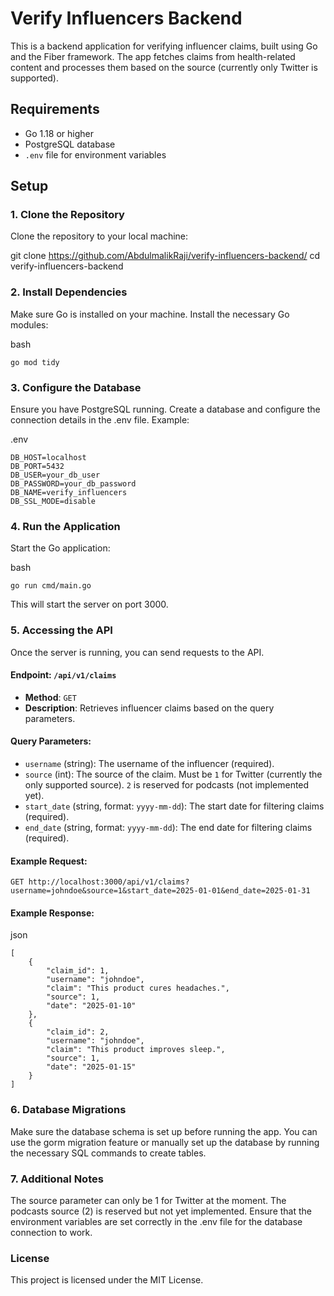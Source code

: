 # Verify Influencers Backend

This is a backend application for verifying influencer claims, built using Go and the Fiber framework. The app fetches claims from health-related content and processes them based on the source (currently only Twitter is supported).

## Requirements

- Go 1.18 or higher
- PostgreSQL database
- `.env` file for environment variables

## Setup

### 1. Clone the Repository

Clone the repository to your local machine:


git clone https://github.com/AbdulmalikRaji/verify-influencers-backend/
cd verify-influencers-backend

### 2. Install Dependencies
Make sure Go is installed on your machine. Install the necessary Go modules:

bash
```
go mod tidy
```

### 3. Configure the Database
Ensure you have PostgreSQL running. Create a database and configure the connection details in the .env file. Example:

.env
```
DB_HOST=localhost
DB_PORT=5432
DB_USER=your_db_user
DB_PASSWORD=your_db_password
DB_NAME=verify_influencers
DB_SSL_MODE=disable
```

### 4. Run the Application
Start the Go application:

bash
```
go run cmd/main.go
```
This will start the server on port 3000.

### 5. Accessing the API
Once the server is running, you can send requests to the API.

#### Endpoint: `/api/v1/claims`
- **Method**: `GET`
- **Description**: Retrieves influencer claims based on the query parameters.

#### Query Parameters:
- `username` (string): The username of the influencer (required).
- `source` (int): The source of the claim. Must be `1` for Twitter (currently the only supported source). `2` is reserved for podcasts (not implemented yet).
- `start_date` (string, format: `yyyy-mm-dd`): The start date for filtering claims (required).
- `end_date` (string, format: `yyyy-mm-dd`): The end date for filtering claims (required).

#### Example Request:
```http
GET http://localhost:3000/api/v1/claims?username=johndoe&source=1&start_date=2025-01-01&end_date=2025-01-31
```
#### Example Response:
json
```
[
    {
        "claim_id": 1,
        "username": "johndoe",
        "claim": "This product cures headaches.",
        "source": 1,
        "date": "2025-01-10"
    },
    {
        "claim_id": 2,
        "username": "johndoe",
        "claim": "This product improves sleep.",
        "source": 1,
        "date": "2025-01-15"
    }
]
```
### 6. Database Migrations
Make sure the database schema is set up before running the app. You can use the gorm migration feature or manually set up the database by running the necessary SQL commands to create tables.

### 7. Additional Notes
The source parameter can only be 1 for Twitter at the moment.
The podcasts source (2) is reserved but not yet implemented.
Ensure that the environment variables are set correctly in the .env file for the database connection to work.

### License
This project is licensed under the MIT License.
